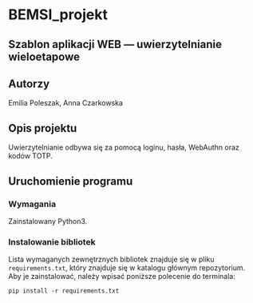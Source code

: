 # BEMSI_projekt

## Szablon aplikacji WEB — uwierzytelnianie wieloetapowe

## Autorzy

Emilia Poleszak, Anna Czarkowska

## Opis projektu

Uwierzytelnianie odbywa się za pomocą loginu, hasła, WebAuthn oraz kodów TOTP.

## Uruchomienie programu

### Wymagania

Zainstalowany Python3.

### Instalowanie bibliotek

Lista wymaganych zewnętrznych bibliotek znajduje się w pliku `requirements.txt`,
który znajduje się w katalogu głównym repozytorium. Aby je zainstalować, należy
wpisać poniższe polecenie do terminala:

```
pip install -r requirements.txt
``` 
